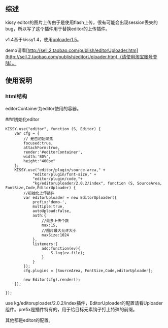 ## 综述

kissy editor的图片上传由于是使用flash上传，很有可能会出现session丢失的bug，所以写了这个插件用于替换editor的上传插件。

v1.4基于kissy1.4，使用[uploader1.5](http://gallery.kissyui.com/uploader/1.5/guide/index.html)。

demo请看[http://sell.2.taobao.com/publish/editorUploader.htm](http://sell.2.taobao.com/publish/editorUploader.htm)（请使用淘宝账号登陆）。

## 使用说明

### html结构

<div id="editorContainer"> </div>

editorContainer为editor使用的容器。


###初始化editor

    KISSY.use("editor", function (S, Editor) {
        var cfg = {
            // 是否初始聚焦
            focused:true,
            attachForm:true,
            render:'#editorContainer',
            width:'80%',
            height:"400px"
        };
        KISSY.use("editor/plugin/source-area," +
                "editor/plugin/font-size," +
                "editor/plugin/code,"+
                "kg/editoruploader/2.0.2/index", function (S, SourceArea, FontSize,Code,EditorUploader) {
            //初始化上传插件
            var editorUploader = new EditorUploader({
                prefix:'demo-',
                multiple:true,
                autoUpload:false,
                auth:{
                    //最多上传个数
                    max:15,
                    //图片最大允许大小
                    maxSize:1024
                },
                listeners:{
                    add:function(ev){
                        S.log(ev.file);
                    }
                }
            });
            cfg.plugins = [SourceArea, FontSize,Code,editorUploader];

            new Editor(cfg).render();
        });

    });

use kg/editoruploader/2.0.2/index插件，EditorUploader的配置请看Uploader组件。prefix是插件特有的，用于给目标元素钩子打上特殊的前缀。

其他都是editor的配置。

